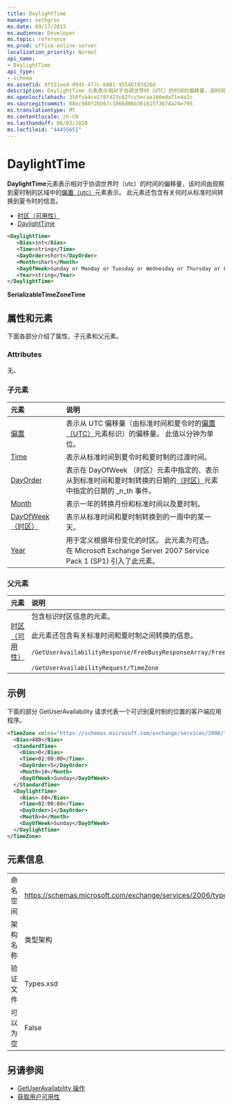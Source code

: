 ```yaml
---
title: DaylightTime
manager: sethgros
ms.date: 09/17/2015
ms.audience: Developer
ms.topic: reference
ms.prod: office-online-server
localization_priority: Normal
api_name:
- DaylightTime
api_type:
- schema
ms.assetid: 9f551ee4-d945-477c-b981-9554b197d26d
description: DaylightTime 元素表示相对于协调世界时（UTC）的时间的偏移量，该时间由观察到夏时制的区域中的偏置（UTC）元素表示。 此元素还包含有关何时从标准时间转换到夏令时的信息。
ms.openlocfilehash: 350fcb4ce278f423c62fcc5ecaa160eda71e4a2c
ms.sourcegitcommit: 88ec988f2bb67c1866d06b361615f3674a24e795
ms.translationtype: MT
ms.contentlocale: zh-CN
ms.lasthandoff: 06/03/2020
ms.locfileid: "44455651"
---
```

# <a name="daylighttime"></a>DaylightTime

**DaylightTime**元素表示相对于协调世界时（utc）的时间的偏移量，该时间由观察到夏时制的区域中的[偏置（utc）](bias-utc.md)元素表示。 此元素还包含有关何时从标准时间转换到夏令时的信息。 
  
- [时区（可用性）](timezone-availability.md) 
- [DaylightTime](daylighttime.md)
  
```xml
<DaylightTime>
   <Bias>int</Bias>
   <Time>string</Time>
   <DayOrder>short</DayOrder>
   <Month>short</Month>
   <DayOfWeek>Sunday or Monday or Tuesday or Wednesday or Thursday or Friday or Saturday</DayOfWeek>
   <Year>string</Year>
</DaylightTime>
```

**SerializableTimeZoneTime**

## <a name="attributes-and-elements"></a>属性和元素

下面各部分介绍了属性、子元素和父元素。
  
### <a name="attributes"></a>Attributes

无。
  
### <a name="child-elements"></a>子元素

|**元素**|**说明**|
|:-----|:-----|
|[偏置](bias.md) <br/> |表示从 UTC 偏移量（由标准时间和夏令时的[偏置（UTC）](bias-utc.md)元素标识）的偏移量。 此值以分钟为单位。  <br/> |
|[Time](time.md) <br/> |表示从标准时间到夏令时和夏时制的过渡时间。  <br/> |
|[DayOrder](dayorder.md) <br/> |表示在 DayOfWeek （时区）元素中指定的、表示从到标准时间和夏时制转换的日期的[（时区）](dayofweek-timezone.md)元素中指定的日期的 _n_th 事件。  <br/> |
|[Month](month.md) <br/> |表示一年的转换月份和标准时间以及夏时制。  <br/> |
|[DayOfWeek （时区）](dayofweek-timezone.md) <br/> |表示从标准时间和夏时制转换到的一周中的某一天。  <br/> |
|[Year](year.md) <br/> |用于定义根据年份变化的时区。 此元素为可选。 在 Microsoft Exchange Server 2007 Service Pack 1 (SP1) 引入了此元素。  <br/> |
   
### <a name="parent-elements"></a>父元素

|**元素**|**说明**|
|:-----|:-----|
|[时区（可用性）](timezone-availability.md) <br/> | 包含标识时区信息的元素。<br/><br/>此元素还包含有关标准时间和夏时制之间转换的信息。<br/><br/>`/GetUserAvailabilityResponse/FreeBusyResponseArray/FreeBusyResponse/FreeBusyView/WorkingHours/TimeZone` <br/><br/>`/GetUserAvailabilityRequest/TimeZone` <br/> |
   
## <a name="example"></a>示例

下面的部分 GetUserAvailability 请求代表一个可识别夏时制的位置的客户端应用程序。
  
```xml
<TimeZone xmlns="https://schemas.microsoft.com/exchange/services/2006/types">
  <Bias>480</Bias>
  <StandardTime>
    <Bias>0</Bias>
    <Time>02:00:00</Time>
    <DayOrder>5</DayOrder>
    <Month>10</Month>
    <DayOfWeek>Sunday</DayOfWeek>
  </StandardTime>
  <DaylightTime>
    <Bias>-60</Bias>
    <Time>02:00:00</Time>
    <DayOrder>1</DayOrder>
    <Month>4</Month>
    <DayOfWeek>Sunday</DayOfWeek>
  </DaylightTime>
</TimeZone>
```

## <a name="element-information"></a>元素信息

|||
|:-----|:-----|
|命名空间  <br/> |https://schemas.microsoft.com/exchange/services/2006/types  <br/> |
|架构名称  <br/> |类型架构  <br/> |
|验证文件  <br/> |Types.xsd  <br/> |
|可以为空  <br/> |False  <br/> |
   
## <a name="see-also"></a>另请参阅

- [GetUserAvailability 操作](getuseravailability-operation.md)
- [获取用户可用性](https://msdn.microsoft.com/library/d4133fcb-9b0f-4e6b-aadf-a389da83516a%28Office.15%29.aspx)

